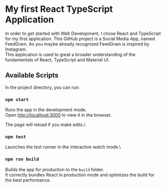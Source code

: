 # My first React TypeScript Application 

In order to get started with Web Development, I chose React and TypeScript for my first application. This GitHub project is a Social Media App, named FeedGram. 
As you maybe already recognized FeedGram is inspired by Instagram.\
This application is used to great a broader understanding of the fundamentals of React, TypeScript and Material UI. 

## Available Scripts

In the project directory, you can run:

### `npm start`

Runs the app in the development mode.\
Open [http://localhost:3000](http://localhost:3000) to view it in the browser.

The page will reload if you make edits.\

### `npm test`

Launches the test runner in the interactive watch mode.\
### `npm run build`

Builds the app for production to the `build` folder.\
It correctly bundles React in production mode and optimizes the build for the best performance.


